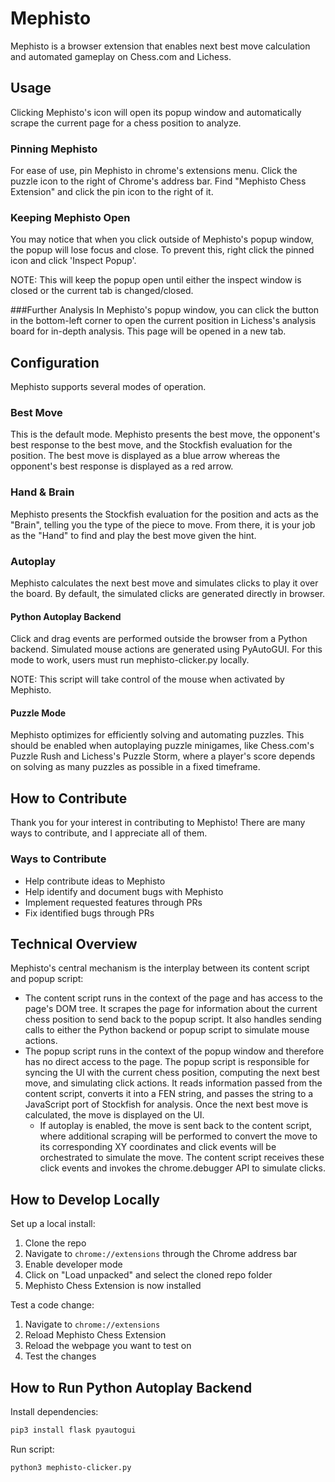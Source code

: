 # Mephisto

Mephisto is a browser extension that enables next best move calculation and automated gameplay on Chess.com and Lichess.


## Usage
Clicking Mephisto's icon will open its popup window and automatically scrape the current page for a chess position to 
analyze.

### Pinning Mephisto
For ease of use, pin Mephisto in chrome's extensions menu. Click the puzzle icon to the right of Chrome's address bar. 
Find "Mephisto Chess Extension" and click the pin icon to the right of it.

### Keeping Mephisto Open
You may notice that when you click outside of Mephisto's popup window, the popup will lose focus and close. To prevent
this, right click the pinned icon and click 'Inspect Popup'.

NOTE: This will keep the popup open until either the inspect window is closed or the current tab is changed/closed.

###Further Analysis
In Mephisto's popup window, you can click the button in the bottom-left corner to open the current position in 
Lichess's analysis board for in-depth analysis. This page will be opened in a new tab.


## Configuration
Mephisto supports several modes of operation.

### Best Move
This is the default mode. Mephisto presents the best move, the opponent's best response to the best move, and the 
Stockfish evaluation for the position. The best move is displayed as a blue arrow whereas the opponent's best response 
is displayed as a red arrow.

### Hand & Brain
Mephisto presents the Stockfish evaluation for the position and acts as the "Brain", telling you the type of the piece 
to move. From there, it is your job as the "Hand" to find and play the best move given the hint.

### Autoplay
Mephisto calculates the next best move and simulates clicks to play it over the board. By default, the simulated clicks
are generated directly in browser.

#### Python Autoplay Backend
Click and drag events are performed outside the browser from a Python backend. Simulated mouse actions are generated
using PyAutoGUI. For this mode to work, users must run mephisto-clicker.py locally.

NOTE: This script will take control of the mouse when activated by Mephisto.

#### Puzzle Mode
Mephisto optimizes for efficiently solving and automating puzzles. This should be enabled when autoplaying puzzle 
minigames, like Chess.com's Puzzle Rush and Lichess's Puzzle Storm, where a player's score depends on solving as many
puzzles as possible in a fixed timeframe.


## How to Contribute
Thank you for your interest in contributing to Mephisto! There are many ways to contribute, and I appreciate all of them.

### Ways to Contribute
- Help contribute ideas to Mephisto
- Help identify and document bugs with Mephisto
- Implement requested features through PRs
- Fix identified bugs through PRs


## Technical Overview
Mephisto's central mechanism is the interplay between its content script and popup script:
- The content script runs in the context of the page and has access to the page's DOM tree. It scrapes the page for 
  information about the current chess position to send back to the popup script. It also handles sending calls to 
  either the Python backend or popup script to simulate mouse actions.
- The popup script runs in the context of the popup window and therefore has no direct access to the page. The popup
  script is responsible for syncing the UI with the current chess position, computing the next best move, and 
  simulating click actions. It reads information passed from the content script, converts it into a FEN string, and
  passes the string to a JavaScript port of Stockfish for analysis. Once the next best move is calculated, the move is
  displayed on the UI. 
  - If autoplay is enabled, the move is sent back to the content script, where additional scraping will be performed 
    to convert the move to its corresponding XY coordinates and click events will be orchestrated to simulate the move.
    The content script receives these click events and invokes the chrome.debugger API to simulate clicks.


## How to Develop Locally
Set up a local install:
1. Clone the repo
2. Navigate to `chrome://extensions` through the Chrome address bar
3. Enable developer mode
4. Click on "Load unpacked" and select the cloned repo folder
5. Mephisto Chess Extension is now installed

Test a code change:
1. Navigate to `chrome://extensions`
2. Reload Mephisto Chess Extension
3. Reload the webpage you want to test on
4. Test the changes


## How to Run Python Autoplay Backend
Install dependencies:
```bash
pip3 install flask pyautogui
```

Run script:
```bash
python3 mephisto-clicker.py
```